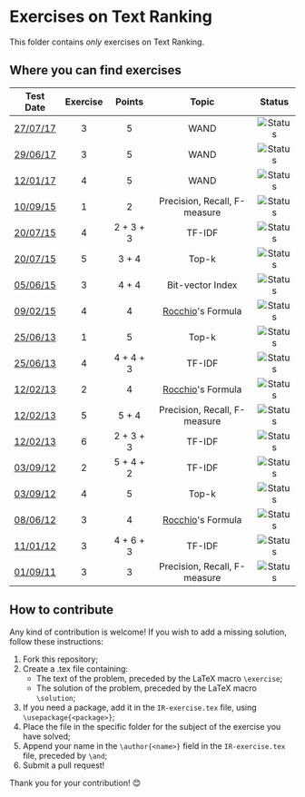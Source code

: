 # Exercises on Text Ranking #

This folder contains *only* exercises on Text Ranking.

## Where you can find exercises ##

| Test Date                                                                                                  | Exercise | Points       | Topic                                                            | Status                                                                             |
|:----------------------------------------------------------------------------------------------------------:|:--------:|:------------:|:----------------------------------------------------------------:|:----------------------------------------------------------------------------------:|
| [27/07/17](http://didawiki.di.unipi.it/lib/exe/fetch.php/magistraleinformatica/ir/ir16/ir170727.docx)      |     3    |      5       | WAND                                                             | ![Status](https://img.shields.io/badge/Status-Unsolved-red.svg)                    |
| [29/06/17](http://didawiki.di.unipi.it/lib/exe/fetch.php/magistraleinformatica/ir/ir16/ir170629.docx)      |     3    |      5       | WAND                                                             | ![Status](https://img.shields.io/badge/Status-Unsolved-red.svg)                    |
| [12/01/17](http://didawiki.di.unipi.it/lib/exe/fetch.php/magistraleinformatica/ir/ir16/ir170112.docx)      |     4    |      5       | WAND                                                             | ![Status](https://img.shields.io/badge/Status-Unsolved-red.svg)                    |
| [10/09/15](http://didawiki.di.unipi.it/lib/exe/fetch.php/magistraleinformatica/ir/ir14/ir150910.docx)      |     1    |      2       | Precision, Recall, F-measure                                     | ![Status](https://img.shields.io/badge/Status-Unsolved-red.svg)                    |
| [20/07/15](http://didawiki.di.unipi.it/lib/exe/fetch.php/magistraleinformatica/ir/ir14/ir150720.docx)      |     4    |  2 + 3 + 3   | TF-IDF                                                           | ![Status](https://img.shields.io/badge/Status-Unsolved-red.svg)                    |
| [20/07/15](http://didawiki.di.unipi.it/lib/exe/fetch.php/magistraleinformatica/ir/ir14/ir150720.docx)      |     5    |    3 + 4     | Top-k                                                            | ![Status](https://img.shields.io/badge/Status-Unsolved-red.svg)                    |
| [05/06/15](http://didawiki.di.unipi.it/lib/exe/fetch.php/magistraleinformatica/ir/ir14/ir150605.docx)      |     3    |    4 + 4     | Bit-vector Index                                                 | ![Status](https://img.shields.io/badge/Status-Unsolved-red.svg)                    |
| [09/02/15](http://didawiki.di.unipi.it/lib/exe/fetch.php/magistraleinformatica/ir/ir14/ir150209.docx)      |     4    |      4       | [Rocchio](https://www.youtube.com/watch?v=n-QweNWeNw8)'s Formula | ![Status](https://img.shields.io/badge/Status-Unsolved-red.svg)                    |
| [25/06/13](http://didawiki.di.unipi.it/lib/exe/fetch.php/magistraleinformatica/ir/ir12/ir130625.docx)      |     1    |      5       | Top-k                                                            | ![Status](https://img.shields.io/badge/Status-Unsolved-red.svg)                    |
| [25/06/13](http://didawiki.di.unipi.it/lib/exe/fetch.php/magistraleinformatica/ir/ir12/ir130625.docx)      |     4    |  4 + 4 + 3   | TF-IDF                                                           | ![Status](https://img.shields.io/badge/Status-Unsolved-red.svg)                    |
| [12/02/13](http://didawiki.di.unipi.it/lib/exe/fetch.php/magistraleinformatica/ir/ir12/ir130212.docx)      |     2    |      4       | [Rocchio](https://www.youtube.com/watch?v=n-QweNWeNw8)'s Formula | ![Status](https://img.shields.io/badge/Status-Unsolved-red.svg)                    |
| [12/02/13](http://didawiki.di.unipi.it/lib/exe/fetch.php/magistraleinformatica/ir/ir12/ir130212.docx)      |     5    |    5 + 4     | Precision, Recall, F-measure                                     | ![Status](https://img.shields.io/badge/Status-Unsolved-red.svg)                    |
| [12/02/13](http://didawiki.di.unipi.it/lib/exe/fetch.php/magistraleinformatica/ir/ir12/ir130212.docx)      |     6    |  2 + 3 + 3   | TF-IDF                                                           | ![Status](https://img.shields.io/badge/Status-Unsolved-red.svg)                    |
| [03/09/12](http://didawiki.di.unipi.it/lib/exe/fetch.php/magistraleinformatica/ir/ir11/ir120903.doc)       |     2    |  5 + 4 + 2   | TF-IDF                                                           | ![Status](https://img.shields.io/badge/Status-Unsolved-red.svg)                    |
| [03/09/12](http://didawiki.di.unipi.it/lib/exe/fetch.php/magistraleinformatica/ir/ir11/ir120903.doc)       |     4    |      5       | Top-k                                                            | ![Status](https://img.shields.io/badge/Status-Unsolved-red.svg)                    |
| [08/06/12](http://didawiki.di.unipi.it/lib/exe/fetch.php/magistraleinformatica/ir/ir11/ir120608.doc)       |     3    |      4       | [Rocchio](https://www.youtube.com/watch?v=n-QweNWeNw8)'s Formula | ![Status](https://img.shields.io/badge/Status-Unsolved-red.svg)                    |
| [11/01/12](http://didawiki.di.unipi.it/lib/exe/fetch.php/magistraleinformatica/ir/ir11/ir120111.doc)       |     3    |  4 + 6 + 3   | TF-IDF                                                           | ![Status](https://img.shields.io/badge/Status-Unsolved-red.svg)                    |
| [01/09/11](http://didawiki.di.unipi.it/lib/exe/fetch.php/magistraleinformatica/ir/ir10/ir110901.doc)       |     3    |      3       | Precision, Recall, F-measure                                     | ![Status](https://img.shields.io/badge/Status-Unsolved-red.svg)                    |

## How to contribute ##

Any kind of contribution is welcome! If you wish to add a missing solution,
follow these instructions:

  1. Fork this repository;
  2. Create a .tex file containing:
      - The text of the problem, preceded by the LaTeX macro `\exercise`;
      - The solution of the problem, preceded by the LaTeX macro `\solution`;
  3. If you need a package, add it in the `IR-exercise.tex` file, using
  `\usepackage{<package>}`;
  4. Place the file in the specific folder for the subject of the exercise you
  have solved;
  5. Append your name in the `\author{<name>}` field in the `IR-exercise.tex`
  file, preceded by `\and`;
  6. Submit a pull request!

Thank you for your contribution! :blush:
